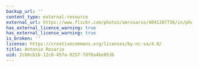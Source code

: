 ```yaml
---
backup_url: ''
content_type: external-resource
external_url: https://www.flickr.com/photos/amrosario/4041287736/in/photolist-rDBUug-rTM4vY-rDBSfB-ryJgz3-reDN1n-qiHteU-on3prg-okgYwx-gDSCba-dk3r5Z-bTHDqi-bsxGQ2-9V4nj6-9V7bZy-9V4mjF-9V74ro-9E5HZd-8VwMFk-8kpHyj-8hwmJA-87o6Rz-7hEaKz-7aN1rh-7a7E3L-77UMJ9-77QRfH-6ZEUtJ-6ZARci-6Ef2cn-6vwm2D-6q58Dp-6o5rvs-6id8W6-5npNPm-4Dv8pA-4DuqRQ-4DeEVR-4De95X-4Di6yW-49gwZR-49kzNm-2jQH5K-2jQBse-29GuQd-29Gsxy-29G265-JUV4y-Eej5q-9mdej-5Ki3p
has_external_licence_warning: true
has_external_license_warning: true
is_broken: ''
license: https://creativecommons.org/licenses/by-nc-sa/4.0/
title: Antonio Rosario
uid: 2cb0cb1b-12c6-457a-9257-7df0a4be853b
---
```

